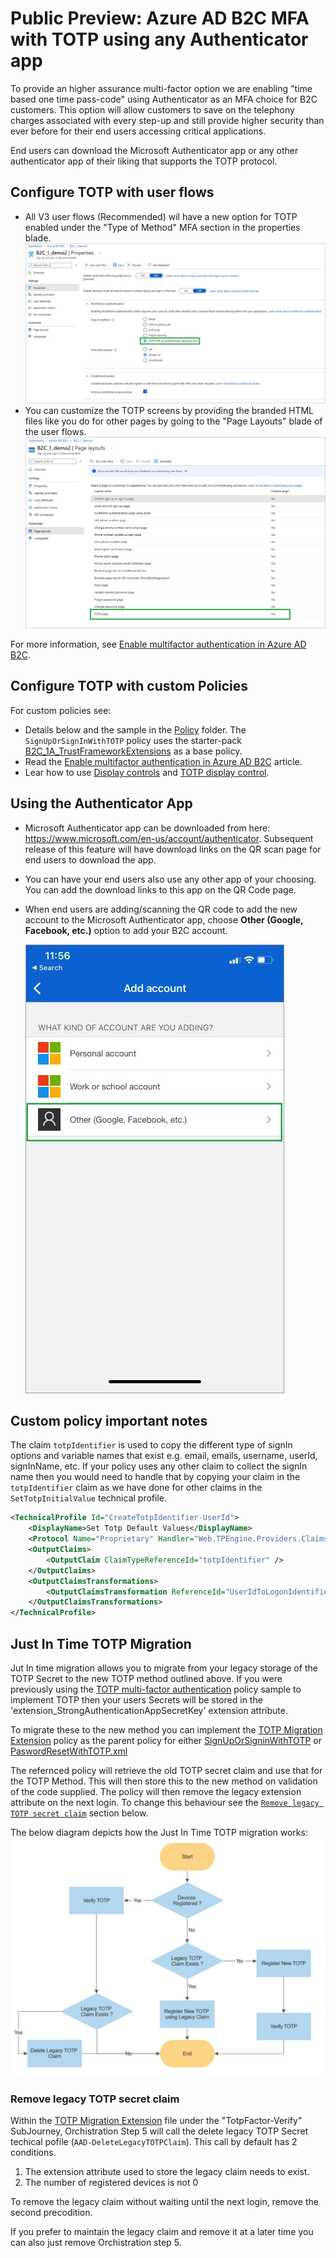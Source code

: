 # Public Preview: Azure AD B2C MFA with TOTP using any Authenticator app

To provide an higher assurance multi-factor option we are enabling "time based one time pass-code" using Authenticator as an MFA choice for B2C customers. This option will allow customers  to save on the telephony charges associated with every step-up and still provide higher security than ever before for their end users accessing critical applications.

End users can download the Microsoft Authenticator app or any other authenticator app of their liking that supports the TOTP protocol.


## Configure TOTP with user flows

- All V3 user flows (Recommended) wil have a new option for TOTP enabled under the "Type of Method" MFA section in the properties blade. ![Azure AD B2C user flow screen](media/userflow.png)
- You can customize the TOTP screens by providing the branded HTML files like you do for other pages by going to the "Page Layouts" blade of the user flows. ![B2C User Flows Page Layout screen](media/userflows-pagelayout.png)

For more information, see [Enable multifactor authentication in Azure AD B2C](https://docs.microsoft.com/azure/active-directory-b2c/multi-factor-authentication?pivots=b2c-user-flow).

## Configure TOTP with custom Policies

For custom policies see:

- Details below and the sample in the [Policy](policy) folder. The `SignUpOrSignInWithTOTP` policy uses the starter-pack [B2C_1A_TrustFrameworkExtensions](https://github.com/Azure-Samples/active-directory-b2c-custom-policy-starterpack/blob/master/SocialAndLocalAccounts/TrustFrameworkExtensions.xml) as a base policy.
- Read the [Enable multifactor authentication in Azure AD B2C](https://docs.microsoft.com/azure/active-directory-b2c/multi-factor-authentication?pivots=b2c-custom-policy) article.
- Lear how to use [Display controls](https://docs.microsoft.com/azure/active-directory-b2c/display-controls) and [TOTP display control](https://docs.microsoft.com/azure/active-directory-b2c/display-control-time-based-one-time-password).

## Using the Authenticator App

- Microsoft Authenticator app can be downloaded from here:  <https://www.microsoft.com/en-us/account/authenticator>. Subsequent release of this feature will have download links on the QR scan page for end users to download the app. 

- You can have your end users also use any other app of your choosing. You can add the download links to this app on the QR Code page.

- When end users are adding/scanning the QR code to add the new account to the Microsoft Authenticator app, choose **Other (Google, Facebook, etc.)** option to add your B2C account.

    ![Microsoft Authenticator screen](media/AuthApp.jpg)


## Custom policy important notes

The claim  `totpIdentifier` is used to copy the different type of signIn options and variable names that exist e.g. email, emails, username, userId, signInName, etc. If your policy uses any other claim to collect the signIn name then you would need to handle that by copying your claim in the `totpIdentifier` claim as we have done for other claims in the `SetTotpInitialValue` technical profile. 

```XML
<TechnicalProfile Id="CreateTotpIdentifier-UserId">
    <DisplayName>Set Totp Default Values</DisplayName>
    <Protocol Name="Proprietary" Handler="Web.TPEngine.Providers.ClaimsTransformationProtocolProvider, Web.TPEngine, Version=1.0.0.0, Culture=neutral, PublicKeyToken=null" />
    <OutputClaims>
        <OutputClaim ClaimTypeReferenceId="totpIdentifier" />
    </OutputClaims>
    <OutputClaimsTransformations>
        <OutputClaimsTransformation ReferenceId="UserIdToLogonIdentifier" />
    </OutputClaimsTransformations>
</TechnicalProfile>
```

## Just In Time TOTP Migration

Jut In time migration allows you to migrate from your legacy storage of the TOTP Secret to the new TOTP method outlined above.
If you were previously using the [TOTP multi-factor authentication](../custom-mfa-totp) policy sample to implement TOTP then your users Secrets will be stored in the 'extension_StrongAuthenticationAppSecretKey' extension attribute.

To migrate these to the new method you can implement the [TOTP Migration Extension](policy/TrustFrameworkExtensionsTOTP_JIT.xml) policy as the parent policy for either [SignUpOrSigninWithTOTP](policy/SignUpOrSigninWithTOTP.xml#L9) or [PaswordResetWithTOTP.xml](policy/PaswordResetWithTOTP.xml#L9) 

The refernced policy will retrieve the old TOTP secret claim and use that for the TOTP Method. This will then store this to the new method on validation of the code supplied.
The policy will then remove the legacy extension attribute on the next login. To change this behaviour see the [`Remove legacy TOTP secret claim`](#remove-legacy-totp-secret-claim) section below.

The below diagram depicts how the Just In Time TOTP migration works:
![Just In Time Flow Diagram](media/TOTPJITFlow.png)

### Remove legacy TOTP secret claim 
Within the [TOTP Migration Extension](policy/TrustFrameworkExtensionsTOTP_JIT.xml) file under the "TotpFactor-Verify" SubJourney, Orchistration Step 5 will call the delete legacy TOTP Secret techical pofile (`AAD-DeleteLegacyTOTPClaim`). This call by default has 2 conditions.
1. The extension attribute used to store the legacy claim needs to exist.
2. The number of registered devices is not 0

To remove the legacy claim without waiting until the next login, remove the second precodition.

If you prefer to maintain the legacy claim and remove it at a later time you can also just remove Orchistration step 5.
